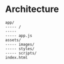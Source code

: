 # Architecture

```
app/
----- /
-----
----- app.js
assets/
----- images/
----- styles/
----- scripts/
index.html
```
